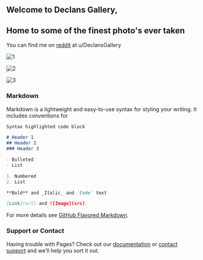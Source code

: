 ## Welcome to Declans Gallery,
## Home to some of the finest photo's ever taken

You can find me on [reddit](https://www.reddit.com/user/DeclansGallery/) at u/DeclansGallery

![1](https://b.thumbs.redditmedia.com/lM9xYmwbyXxx0MfLCRBYRfj4_nJP7KY4BVXkMqJzZhU.jpg)

![2](https://a.thumbs.redditmedia.com/e8EyVnmT0A2CV2flXaY0b7UnCAWRSm8z4X5UAjI4t-0.jpg)

![3](https://b.thumbs.redditmedia.com/uPGroL7qJwFVjmmWWprxmNPjImggxT0mZzYzr9naJ4k.jpg)

### Markdown

Markdown is a lightweight and easy-to-use syntax for styling your writing. It includes conventions for

```markdown
Syntax highlighted code block

# Header 1
## Header 2
### Header 3

- Bulleted
- List

1. Numbered
2. List

**Bold** and _Italic_ and `Code` text

[Link](url) and ![Image](src)
```

For more details see [GitHub Flavored Markdown](https://guides.github.com/features/mastering-markdown/).


### Support or Contact

Having trouble with Pages? Check out our [documentation](https://help.github.com/categories/github-pages-basics/) or [contact support](https://github.com/contact) and we’ll help you sort it out.
